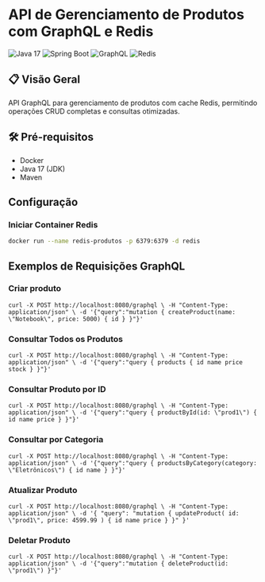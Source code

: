 # API de Gerenciamento de Produtos com GraphQL e Redis

<div>
  <img src="https://img.shields.io/badge/Java-17-%23ED8B00?logo=java" alt="Java 17">
  <img src="https://img.shields.io/badge/Spring_Boot-3.1.5-%236DB33F?logo=spring" alt="Spring Boot">
  <img src="https://img.shields.io/badge/GraphQL-E10098?logo=graphql" alt="GraphQL">
  <img src="https://img.shields.io/badge/Redis-DC382D?logo=redis" alt="Redis">
</div>

## 📋 Visão Geral
API GraphQL para gerenciamento de produtos com cache Redis, permitindo operações CRUD completas e consultas otimizadas.

## 🛠 Pré-requisitos
- Docker
- Java 17 (JDK)
- Maven

## Configuração

### Iniciar Container Redis
```bash
docker run --name redis-produtos -p 6379:6379 -d redis
```
## Exemplos de Requisições GraphQL
### Criar produto
``curl -X POST http://localhost:8080/graphql \
  -H "Content-Type: application/json" \
  -d '{"query":"mutation { createProduct(name: \"Notebook\", price: 5000) { id } }"}'
  ``
### Consultar Todos os Produtos
``curl -X POST http://localhost:8080/graphql \
  -H "Content-Type: application/json" \
  -d '{"query":"query { products { id name price stock } }"}'
  ``

### Consultar Produto por ID
``curl -X POST http://localhost:8080/graphql \
  -H "Content-Type: application/json" \
  -d '{"query":"query { productById(id: \"prod1\") { id name price } }"}'``

### Consultar por Categoria
``curl -X POST http://localhost:8080/graphql \
  -H "Content-Type: application/json" \
  -d '{"query":"query { productsByCategory(category: \"Eletrônicos\") { id name } }"}'``

### Atualizar Produto
``
curl -X POST http://localhost:8080/graphql \
-H "Content-Type: application/json" \
-d '{
"query": "mutation {
updateProduct(
id: \"prod1\",
price: 4599.99
) { id name price }
}"
}'
``
### Deletar Produto
``curl -X POST http://localhost:8080/graphql \
  -H "Content-Type: application/json" \
  -d '{"query":"mutation { deleteProduct(id: \"prod1\") }"}'``
